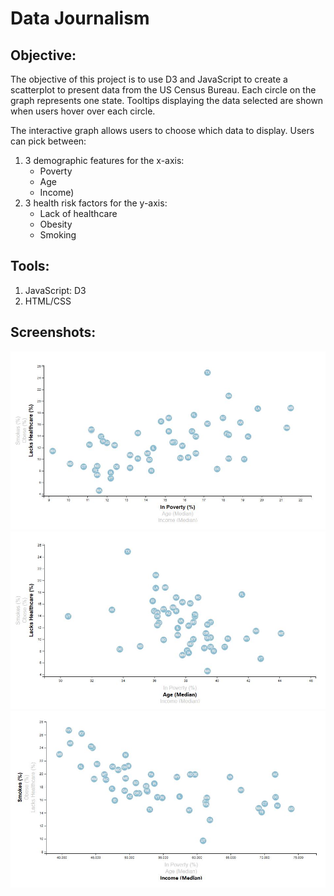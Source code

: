 # Data Journalism

## **Objective:**
The objective of this project is to use D3 and JavaScript to create a scatterplot to present data from the US Census Bureau. Each circle on the graph represents one state. Tooltips displaying the data selected are shown when users hover over each circle. 

The interactive graph allows users to choose which data to display. Users can pick between:
1. 3 demographic features for the x-axis: 
   - Poverty
   - Age
   - Income) 
2. 3 health risk factors for the y-axis: 
   - Lack of healthcare
   - Obesity
   - Smoking

## **Tools:**
1. JavaScript: D3
2. HTML/CSS

## **Screenshots:**
![graph1.png](images/graph_screenshot1.JPG)
![graph2.png](images/graph_screenshot2.JPG)
![graph3.png](images/graph_screenshot3.JPG)
